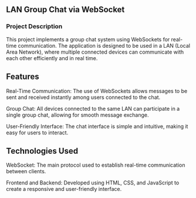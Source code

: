 
<h2>LAN Group Chat via WebSocket</h2>

<h3>Project Description</h3>

<p>This project implements a group chat system using WebSockets for real-time communication. The application is designed to be used in a LAN (Local Area Network), where multiple connected devices can communicate with each other efficiently and in real time.</p>

<h2>Features</h2>

<p>Real-Time Communication: The use of WebSockets allows messages to be sent and received instantly among users connected to the chat.</p>
<p>Group Chat: All devices connected to the same LAN can participate in a single group chat, allowing for smooth message exchange.</p>
<p>User-Friendly Interface: The chat interface is simple and intuitive, making it easy for users to interact.</p>

<h2>Technologies Used</h2>

<p>WebSocket: The main protocol used to establish real-time communication between clients.</p>
<p>Frontend and Backend: Developed using HTML, CSS, and JavaScript to create a responsive and user-friendly interface.</p>
